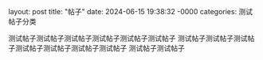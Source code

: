 layout: post
title: "帖子"
date: 2024-06-15 19:38:32 -0000
categories: 测试帖子分类

测试帖子测试帖子测试帖子测试帖子测试帖子测试帖子
测试帖子测试帖子测试帖子测试帖子测试帖子测试帖子测试帖子
测试帖子测试帖子